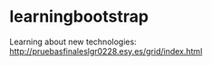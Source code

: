 # learningbootstrap
Learning about new technologies:
http://pruebasfinaleslgr0228.esy.es/grid/index.html

